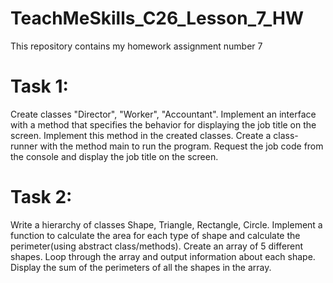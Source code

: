 # TeachMeSkills_C26_Lesson_7_HW
This repository contains my homework assignment number 7
# Task 1:
Create classes "Director", "Worker", "Accountant".
Implement an interface with a method that specifies the behavior for displaying the job title on the screen.
Implement this method in the created classes.
Create a class-runner with the method main to run the program.
Request the job code from the console and display the job title on the screen.
# Task 2:
Write a hierarchy of classes Shape, Triangle, Rectangle, Circle. 
Implement a function to calculate the area for each type of shape and calculate the perimeter(using abstract class/methods). 
Create an array of 5 different shapes.
Loop through the array and output information about each shape.
Display the sum of the perimeters of all the shapes in the array.
